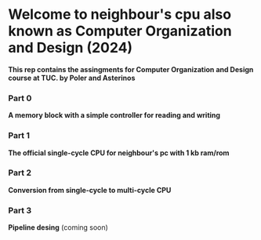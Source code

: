 # Welcome to neighbour's cpu also known as Computer Organization and Design (2024)


**This rep contains the assingments for Computer Organization and Design course at TUC.
by Poler and Asterinos**


### Part 0

**A memory block with a simple controller for reading and writing**

### Part 1

**The official single-cycle CPU for neighbour's pc with 1 kb ram/rom**

### Part 2

**Conversion from single-cycle to multi-cycle CPU**

### Part 3

**Pipeline desing** (coming soon) 
